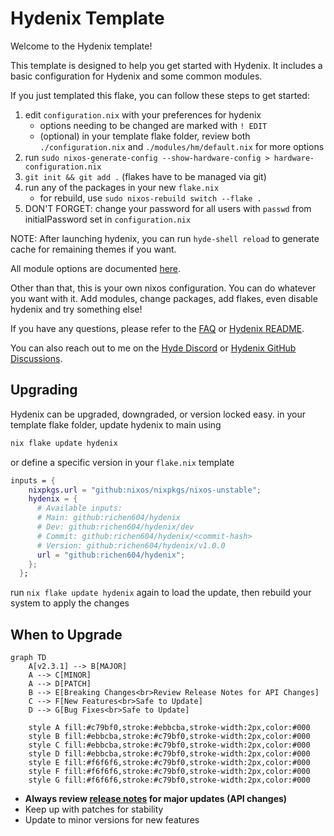 # Hydenix Template

Welcome to the Hydenix template!

This template is designed to help you get started with Hydenix. It includes a basic configuration for Hydenix and some common modules.

If you just templated this flake, you can follow these steps to get started:

1. edit `configuration.nix` with your preferences for hydenix
   - options needing to be changed are marked with `! EDIT`
   - (optional) in your template flake folder, review both `./configuration.nix` and `./modules/hm/default.nix` for more options
2. run `sudo nixos-generate-config --show-hardware-config > hardware-configuration.nix`
3. `git init && git add .` (flakes have to be managed via git)
4. run any of the packages in your new `flake.nix`
    - for rebuild, use `sudo nixos-rebuild switch --flake .`
5. DON'T FORGET: change your password for all users with `passwd` from initialPassword set in `configuration.nix`

NOTE: After launching hydenix, you can run `hyde-shell reload` to generate cache for remaining themes if you want.

All module options are documented [here](https://github.com/richen604/hydenix/blob/main/docs/faq.md#What-are-the-module-options).

Other than that, this is your own nixos configuration. You can do whatever you want with it.
Add modules, change packages, add flakes, even disable hydenix and try something else!

If you have any questions, please refer to the [FAQ](https://github.com/richen604/hydenix/blob/main/docs/faq.md) or [Hydenix README](https://github.com/richen604/hydenix/blob/main/README.md).

You can also reach out to me on the [Hyde Discord](https://discord.gg/AYbJ9MJez7) or [Hydenix GitHub Discussions](https://github.com/richen604/hydenix/discussions).

## Upgrading

Hydenix can be upgraded, downgraded, or version locked easy.
in your template flake folder, update hydenix to main using

```bash
nix flake update hydenix
```

or define a specific version in your `flake.nix` template

```nix
inputs = {
    nixpkgs.url = "github:nixos/nixpkgs/nixos-unstable";
    hydenix = {
      # Available inputs:
      # Main: github:richen604/hydenix
      # Dev: github:richen604/hydenix/dev 
      # Commit: github:richen604/hydenix/<commit-hash>
      # Version: github:richen604/hydenix/v1.0.0
      url = "github:richen604/hydenix";
    };
  };
```

run `nix flake update hydenix` again to load the update, then rebuild your system to apply the changes

## When to Upgrade

```mermaid
graph TD
    A[v2.3.1] --> B[MAJOR]
    A --> C[MINOR]
    A --> D[PATCH]
    B --> E[Breaking Changes<br>Review Release Notes for API Changes]
    C --> F[New Features<br>Safe to Update]
    D --> G[Bug Fixes<br>Safe to Update]

    style A fill:#c79bf0,stroke:#ebbcba,stroke-width:2px,color:#000
    style B fill:#ebbcba,stroke:#c79bf0,stroke-width:2px,color:#000
    style C fill:#ebbcba,stroke:#c79bf0,stroke-width:2px,color:#000
    style D fill:#ebbcba,stroke:#c79bf0,stroke-width:2px,color:#000
    style E fill:#f6f6f6,stroke:#c79bf0,stroke-width:2px,color:#000
    style F fill:#f6f6f6,stroke:#c79bf0,stroke-width:2px,color:#000
    style G fill:#f6f6f6,stroke:#c79bf0,stroke-width:2px,color:#000
```

- **Always review [release notes](https://github.com/richen604/hydenix/releases) for major updates (API changes)**
- Keep up with patches for stability
- Update to minor versions for new features
  